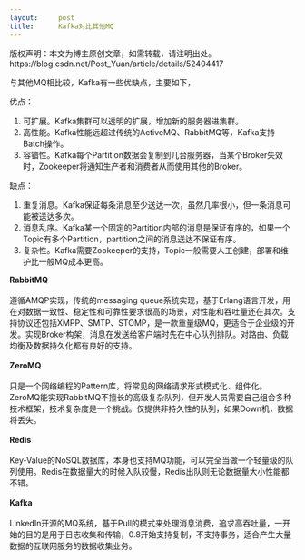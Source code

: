 ```yaml
---
layout:     post
title:      Kafka对比其他MQ
---
```

<div id="article_content" class="article_content clearfix csdn-tracking-statistics" data-pid="blog" data-mod="popu_307" data-dsm="post">
								<div class="article-copyright">
					版权声明：本文为博主原创文章，如需转载，请注明出处。					https://blog.csdn.net/Post_Yuan/article/details/52404417				</div>
								            <link rel="stylesheet" href="https://csdnimg.cn/release/phoenix/template/css/ck_htmledit_views-f76675cdea.css">
						<div class="htmledit_views" id="content_views">
                
<p><span style="font-size:14px;">与其他MQ相比较，Kafka有一些优缺点，主要如下，</span></p>
<p><span style="font-size:14px;">优点：</span></p>
<p></p>
<ol><li><span style="font-size:14px;"><span></span>可扩展。Kafka集群可以透明的扩展，增加新的服务器进集群。</span></li><li><span style="font-size:14px;"><span></span>高性能。Kafka性能远超过传统的ActiveMQ、RabbitMQ等，Kafka支持Batch操作。</span></li><li><span style="font-size:14px;"><span></span>容错性。Kafka每个Partition数据会复制到几台服务器，当某个Broker失效时，Zookeeper将通知生产者和消费者从而使用其他的Broker。</span></li></ol><p></p>
<p><span style="font-size:14px;">缺点：</span></p>
<p></p>
<ol><li><span style="font-size:14px;"><span></span>重复消息。Kafka保证每条消息至少送达一次，虽然几率很小，但一条消息可能被送达多次。</span></li><li><span style="font-size:14px;"><span></span>消息乱序。Kafka某一个固定的Partition内部的消息是保证有序的，如果一个Topic有多个Partition，partition之间的消息送达不保证有序。</span></li><li><span style="font-size:14px;"><span></span>复杂性。Kafka需要Zookeeper的支持，Topic一般需要人工创建，部署和维护比一般MQ成本更高。</span></li></ol><div><span style="font-size:14px;"><strong>RabbitMQ</strong></span></div>
<div><span style="font-size:14px;"><strong><br></strong></span></div>
<div><span style="font-size:14px;"><span></span></span></div>
<div><span style="font-size:14px;"><span></span>遵循AMQP实现，传统的messaging queue系统实现，基于Erlang语言开发，用在对数据一致性、稳定性和可靠性要求很高的场景，对性能和吞吐量还在其次。支持协议还包括XMPP、SMTP、STOMP，是一款重量级MQ，更适合于企业级的开发。实现Broker构架，消息在发送给客户端时先在中心队列排队。对路由、负载均衡及数据持久化都有良好的支持。</span></div>
<div><span style="font-size:14px;"><br></span></div>
<div><span style="font-size:14px;"><strong>ZeroMQ</strong></span></div>
<div><span style="font-size:14px;"><br></span></div>
<div><span style="font-size:14px;">只是一个网络编程的Pattern库，将常见的网络请求形式模式化、组件化。ZeroMQ能实现RabbitMQ不擅长的高级复杂队列，但开发人员需要自己组合多种技术框架，技术复杂度是一个挑战。仅提供非持久性的队列，如果Down机，数据将丢失。</span></div>
<div><span style="font-size:14px;"><br></span></div>
<div><span style="font-size:14px;"><strong>Redis</strong></span></div>
<div><span style="font-size:14px;"><br></span></div>
<div><span style="font-size:14px;">Key-Value的NoSQL数据库，本身也支持MQ功能，可以完全当做一个轻量级的队列使用。Redis在数据量大的时候入队较慢，Redis出队则无论数据量大小性能都不错。</span></div>
<div><span style="font-size:14px;"><strong><br></strong></span></div>
<div><span style="font-size:14px;"><strong>Kafka</strong></span></div>
<div><span style="font-size:14px;"><br></span></div>
<div><span style="font-size:14px;"><span></span>LinkedIn开源的MQ系统，基于Pull的模式来处理消息消费，追求高吞吐量，一开始的目的是用于日志收集和传输，0.8开始支持复制，不支持事务，适合产生大量数据的互联网服务的数据收集业务。</span></div>
<p></p>
            </div>
                </div>